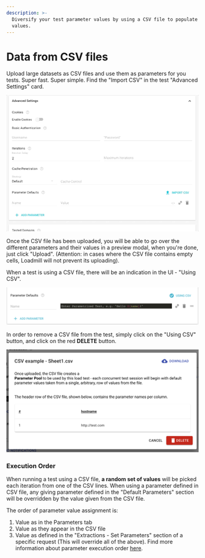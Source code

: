 ```yaml
---
description: >-
  Diversify your test parameter values by using a CSV file to populate their
  values.
---
```


# Data from CSV files

Upload large datasets as CSV files and use them as parameters for you tests. Super fast. Super simple. Find the "Import CSV" in the test  "Advanced Settings" card.

![](../../.gitbook/assets/mar-04-2018-12-18-15-1.gif)

Once the CSV file has been uploaded, you will be able to go over the different parameters and their values in a preview modal, when you're done, just click "Upload". \(Attention: in cases where the CSV file contains empty cells, Loadmill will not prevent its uploading\).

When a test is using a CSV file, there will be an indication in the UI - "Using CSV".

![](../../.gitbook/assets/screen-shot-2019-02-10-at-3.17.48-pm.png)

 In order to remove a CSV file from the test, simply click on the "Using CSV" button, and click on the red **DELETE** button.

![](../../.gitbook/assets/screen-shot-2020-12-01-at-14.45.07.png)

### Execution Order

When running a test using a CSV file, **a random set of values** will be picked each iteration from one of the CSV lines. When using a parameter defined in CSV file, any giving parameter defined  in the "Default Parameters" section will be overridden by the value given from the CSV file. 

The order of parameter value assignment is: 

1. Value as in the Parameters tab
2. Value as they appear in the CSV file
3. Value as defined in the "Extractions - Set Parameters" section of a specific request \(This will override all of the above\). Find more information about parameter execution order [here](https://docs.loadmill.com/api-testing/test-suite-editor/parameters/parameter-execution-order). 



